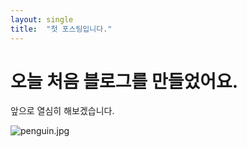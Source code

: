 ```yaml
---
layout: single
title:  "첫 포스팅입니다."
---
```


# 오늘 처음 블로그를 만들었어요.

앞으로 열심히 해보겠습니다.

![penguin.jpg](C:\thgus980-github-blog\thgus980.github.io\images\2025-03-01-first\d39e42ef0db889fbfb6f6fa316ad22feb6f6dda3.jpg)
